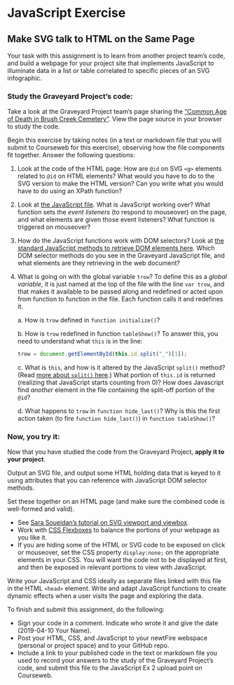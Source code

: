 # JavaScript Exercise
## Make SVG talk to HTML on the Same Page

Your task with this assignment is to learn from another project team’s code, and build a webpage for your project site that implements JavaScript to illuminate data in a list or table correlated to specific pieces of an SVG infographic.

### Study the Graveyard Project’s code: 
Take a look at the Graveyard Project team’s page sharing the [“Common Age of Death in Brush Creek Cemetery”](http://www.graveyard.newtfire.org/ageGraphOutput.html). View the page source in your browser to study the code.

Begin this exercise by taking notes (in a text or markdown file that you will submit to Courseweb for this exercise), observing how the file components fit together. Answer the following questions:

1. Look at the code of the HTML page: How are `@id` on SVG `<g>` elements related to `@id` on HTML elements? What would you have to do to the SVG version to make the HTML version? Can you write what you would have to do using an XPath function? 
1. Look at [the JavaScript file](http://www.graveyard.newtfire.org/ageGraph.js). What is JavaScript working over? What function sets the *event listeners* (to respond to mouseover) on the page, and what elements are given those event listeners? What function is triggered on mouseover?
1. How do the JavaScript functions work with DOM selectors? Look at [the standard JavaScript methods to retrieve DOM elements here](https://javascript.info/searching-elements-dom). Which DOM selector methods do you see in the Graveyard JavaScript file, and what elements are they retrieving in the web document?  
1. What is going on with the global variable `trow`? To define this as a *global variable*, it is just named at the top of the file with the line `var trow`, and that makes it available to be passed along and redefined or acted upon from function to function in the file. Each function calls it and redefines it.

    a. How is `trow` defined in `function initialize()`? 
  
    b. How is `trow` redefined in function `tableShow()`? To answer this, you need to understand what `this` is in the line: 
    ```js 
    trow = document.getElementById(this.id.split("_")[1]);
    ```
  
    c. What is `this`, and how is it altered by the JavaScript `split()` method? (Read [more about `split()` here](https://www.tracedynamics.com/javascript-split-string-method/#jssplit).) What portion of `this.id` is returned (realizing that JavaScript starts counting from 0)? How does Javascript find *another* element in the file containing the split-off portion of the `@id`? 
  
    d. What happens to `trow` in `function hide_last()`? Why is this the first action taken (to fire `function hide_last()`) in `function tableShow()`?

### Now, you try it: 

Now that you have studied the code from the Graveyard Project, **apply it to your project**. 

Output an SVG file, and output some HTML holding data that is keyed to it using attributes that you can reference with JavaScript DOM selector methods. 

Set these together on an HTML page (and make sure the combined code is well-formed and valid). 
  * See [Sara Soueidan’s tutorial on SVG viewport and viewbox](https://www.sarasoueidan.com/blog/svg-coordinate-systems/). 
  * Work with [CSS Flexboxes](https://medium.com/@js_tut/the-complete-css-flex-box-tutorial-d17971950bdc) to balance the portions of your webpage as you like it. 
  * If you are hiding some of the HTML or SVG code to be exposed on click or mouseover, set the CSS property `display:none;` on the appropriate elements in your CSS. You will want the code not to be displayed at first, and then be exposed in relevant portions to view with JavaScript. 

Write your JavaScript and CSS ideally as separate files linked with this file in the HTML `<head>` element. Write and adapt JavaScript functions to create dynamic effects when a user visits the page and exploring the data.

To finish and submit this assignment, do the following: 
* Sign your code in a comment. Indicate who wrote it and give the date (2019-04-10 Your Name). 
* Post your HTML, CSS, and JavaScript to your newtFire webspace (personal or project space) and to your GitHub repo. 
* Include a link to your published code in the text or markdown file you used to record your answers to the study of the Graveyard Project’s code, and submit this file to the JavaScript Ex 2 upload point on Courseweb.



